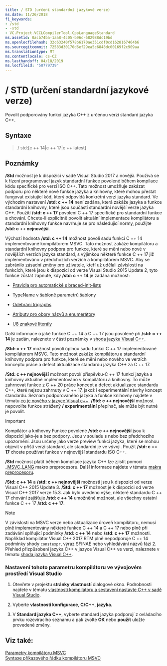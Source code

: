 ```yaml
---
title: / STD (určení standardní jazykové verze)
ms.date: 11/26/2018
f1_keywords:
- /std
- -std
- VC.Project.VCCLCompilerTool.CppLanguageStandard
ms.assetid: 0acb74ba-1aa8-4c05-b96c-682988dc19bd
ms.openlocfilehash: 32c63240f578b6170ae351cdf0cd1628167464b6
ms.sourcegitcommit: 72583d30170d6ef29ea5c6848dc00169f2c909aa
ms.translationtype: MT
ms.contentlocale: cs-CZ
ms.lasthandoff: 04/18/2019
ms.locfileid: "58779739"
---
```

# <a name="std-specify-language-standard-version"></a>/ STD (určení standardní jazykové verze)

Povolit podporovány funkcí jazyka C++ z určenou verzi standard jazyka C++.

## <a name="syntax"></a>Syntaxe

> / std:\[c ++ 14\|c ++ 17\|c ++ latest]

## <a name="remarks"></a>Poznámky

**/Std** možnost je k dispozici v sadě Visual Studio 2017 a novější. Používá se k řízení programovací jazyk standardní funkce povolené během kompilace kódu specifické pro verzi ISO C++. Tato možnost umožňuje zakázat podporu pro některé nové funkce jazyka a knihovny, které mohou přestat fungovat existující kód, který odpovídá konkrétní verzi jazyka standard. Ve výchozím nastavení **/std: c ++ 14** není zadána, která zakáže jazyka a funkce standardní knihovny, které jsou součástí standardní novější verze jazyka C++. Použití **/std: c ++ 17** povolení C ++ 17 specifické pro standardní funkce a chování. Chcete-li explicitně povolit aktuální implementace kompilátoru a standardní knihovny funkce navrhuje se pro následující normy, použijte **/std: c ++ nejnovější**.

Výchozí hodnota **/std: c ++ 14** možnost povolí sadu funkcí C ++ 14 implementované kompilátorem MSVC. Tato možnost zakáže kompilátoru a standardní knihovny podpora pro funkce, které se mění nebo nové v novějších verzích jazyka standard, s výjimkou některé funkce C ++ 17 již implementováno v předchozích verzích a kompilátorem MSVC. Aby se zabránilo zásadní změny pro uživatele, kteří už udělali závislosti na funkcích, které jsou k dispozici od verze Visual Studio 2015 Update 2, tyto funkce zůstat zapnuté, kdy **/std: c ++ 14** je zadána možnost:

- [Pravidla pro automatické s braced-init-lists](http://www.open-std.org/jtc1/sc22/wg21/docs/papers/2014/n3922.html)

- [TypeName v šabloně parametrů šablony](http://www.open-std.org/jtc1/sc22/wg21/docs/papers/2014/n4051.html)

- [Odebrání trigraphs](http://www.open-std.org/jtc1/sc22/wg21/docs/papers/2014/n4086.html)

- [Atributy pro obory názvů a enumerátory](http://www.open-std.org/jtc1/sc22/wg21/docs/papers/2014/n4266.html)

- [U8 znakové literály](http://www.open-std.org/jtc1/sc22/wg21/docs/papers/2014/n4267.html)

Další informace o jaké funkce C ++ 14 a C ++ 17 jsou povolené při **/std: c ++ 14** je zadán, naleznete v části poznámky v [shoda jazyka Visual C++](../../overview/visual-cpp-language-conformance.md).

**/Std: c ++ 17** možnost povolí úplnou sadu funkcí C ++ 17 implementované kompilátorem MSVC. Tato možnost zakáže kompilátoru a standardní knihovny podpora pro funkce, které se mění nebo nového ve verzích konceptu práce a defect aktualizace standardu jazyka C++ za C ++ 17.

**/Std: c ++ nejnovější** možnost povolí příspěvku-C ++ 17 funkcí jazyka a knihovny aktuálně implementováno v kompilátoru a knihovny. To může zahrnovat funkce z C ++ 20 práce koncept a defect aktualizace standardu C++, které nejsou zahrnuty v C ++ 17, jakož i experimentální návrhy koncept standardu. Seznam podporovaného jazyka a funkce knihovny najdete v tématu [co je nového v jazyce Visual c++](../../overview/what-s-new-for-visual-cpp-in-visual-studio.md). **/Std: c ++ nejnovější** možnost nepovolíte funkce strážený **/ experimentální** přepínač, ale může být nutné je povolit.

> [!IMPORTANT]
> Kompilátor a knihovny Funkce povolené **/std: c ++ nejnovější** jsou k dispozici jako-je a bez podpory. Jsou v souladu s nebo bez předchozího upozornění. Jsou určeny jako verze preview funkcí jazyka, které se mohou objevit v příští verzi standard, ale standardní je ve vývoji. Použít **/std: c ++ 17** chcete používat funkce v nejnovější standardu ISO C++.

**/Std** možnost platit během kompilace jazyka C++ lze zjistit pomocí [ \_MSVC\_LANG](../../preprocessor/predefined-macros.md) makro preprocesoru. Další informace najdete v tématu [makra preprocesoru](../../preprocessor/predefined-macros.md).

**/Std: c ++ 14** a **/std: c ++ nejnovější** možnosti jsou k dispozici od verze Visual C++ 2015 Update 3. **/Std: c ++ 17** možnost je k dispozici od verze Visual C++ 2017 verze 15.3. Jak bylo uvedeno výše, některé standardu C ++ 17 chování zajišťuje **/std: c ++ 14** umožněné možnost, ale všechny ostatní funkce C ++ 17 **/std: c ++ 17**.

> [!NOTE]
> V závislosti na MSVC verze nebo aktualizace úroveň kompilátoru, nemusí plně implementovány některé funkce C ++ 14 a C ++ 17 nebo plně při zadávání splňující podmínky **/std: c ++ 14** nebo **/std: c ++ 17** možnosti. Například kompilátor Visual C++ 2017 RTM plně nepodporuje C ++ 14 podmínky shody `constexpr`, výraz SFINAE nebo vyhledávání názvů fázi 2. Přehled přizpůsobení jazyka C++ v jazyce Visual C++ ve verzi, naleznete v tématu [shoda jazyka Visual C++](../../overview/visual-cpp-language-conformance.md).

### <a name="to-set-this-compiler-option-in-the-visual-studio-development-environment"></a>Nastavení tohoto parametru kompilátoru ve vývojovém prostředí Visual Studio

1. Otevřete v projektu **stránky vlastností** dialogové okno. Podrobnosti najdete v tématu [vlastnosti kompilátoru a sestavení nastavte C++ v sadě Visual Studio](../working-with-project-properties.md).

1. Vyberte **vlastnosti konfigurace**, **C/C++**, **jazyka**.

1. V **Standard jazyka C++**, vyberte standard jazyka podporují z ovládacího prvku rozevíracího seznamu a pak zvolte **OK** nebo **použít** uložte provedené změny.

## <a name="see-also"></a>Viz také:

[Parametry kompilátoru MSVC](compiler-options.md)<br/>
[Syntaxe příkazového řádku kompilátoru MSVC](compiler-command-line-syntax.md)
